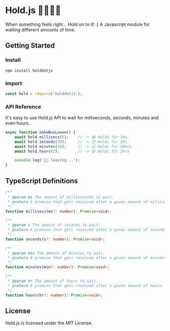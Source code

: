 # Hold.js 🚌🏃🏻‍♂️
When something feels right... Hold on to it! :)
A Javascript module for waiting different amounts of time.

## Getting Started
### Install
```shell
npm install holddotjs
```
### Import
```javascript
const hold = require('holddotjs');
```
### API Reference
It's easy to use Hold.js API to wait for milliseconds, seconds, minutes and even hours.
```javascript
async function makeBusLeave() {
    await hold.millisecs(5);    // -> 😭 Holds for 5ms
    await hold.seconds(30);     // -> 😞 Holds for 30s
    await hold.minutes(10);     // -> 😦 Holds for 10min
    await hold.hours(2);        // -> 😄 Holds for 2hrs

    console.log('🚌💨 leaving...');
}
```
## TypeScript Definitions
```typescript
/**
 * @param ms The amount of milliseconds to wait.
 * @return A promise that gets resolved after a given amount of milliseconds.
 */
function millisecs(ms?: number): Promise<void>;

/**
 * @param s The amount of seconds to wait.
 * @return A promise that gets resolved after a given amount of seconds.
 */
function seconds(s?: number): Promise<void>;

/**
 * @param min The amount of minutes to wait.
 * @return A promise that gets resolved after a given amount of minutes.
 */
function minutes(min?: number): Promise<void>;

/**
 * @param hr The amount of hours to wait.
 * @return A promise that gets resolved after a given amount of hours.
 */
function hours(hr?: number): Promise<void>;
```
## License
Hold.js is licensed under the MIT License.